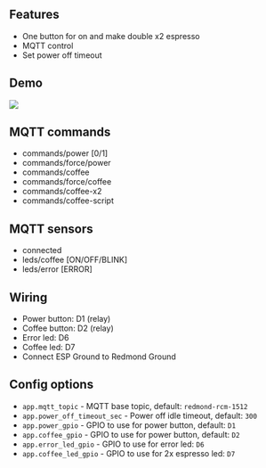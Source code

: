 ## Features
- One button for on and make double x2 espresso
- MQTT control
- Set power off timeout

## Demo
[![](https://img.youtube.com/vi/kQxe32HY0Xw/0.jpg)](https://www.youtube.com/watch?v=kQxe32HY0Xw)

## MQTT commands
- commands/power [0/1]
- commands/force/power
- commands/coffee
- commands/force/coffee
- commands/coffee-x2
- commands/coffee-script

## MQTT sensors
- connected
- leds/coffee [ON/OFF/BLINK]
- leds/error [ERROR]

## Wiring
- Power button: D1 (relay)
- Coffee button: D2 (relay)
- Error led: D6
- Coffee led: D7
- Connect ESP Ground to Redmond Ground

## Config options
- `app.mqtt_topic` - MQTT base topic, default: `redmond-rcm-1512`
- `app.power_off_timeout_sec` - Power off idle timeout, default: `300`
- `app.power_gpio` - GPIO to use for power button, default: `D1`
- `app.coffee_gpio` - GPIO to use for power button, default: `D2`
- `app.error_led_gpio` - GPIO to use for error led: `D6`
- `app.coffee_led_gpio` - GPIO to use for 2x espresso led: `D7`
